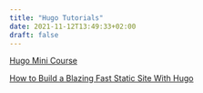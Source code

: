 ```yaml
---
title: "Hugo Tutorials"
date: 2021-11-12T13:49:33+02:00
draft: false
---
```


[Hugo Mini Course](https://hugo-mini-course.netlify.app/)

[How to Build a Blazing Fast Static Site With Hugo](https://kinsta.com/blog/hugo-static-site/)
